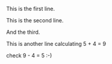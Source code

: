 This is the first line. 

This is the second line. 

And the third.

This is another line calculating 5 + 4 = 9

check 9 - 4 = 5 :-) 
